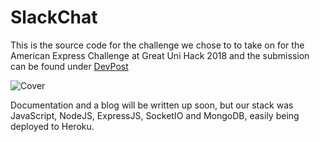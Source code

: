 # SlackChat

This is the source code for the challenge we chose to to take on for the American Express Challenge at Great Uni Hack 2018 and the submission can be found under [DevPost](https://devpost.com/software/slackchat)

![Cover](https://i.imgur.com/IvsfasL.jpg)

Documentation and a blog will be written up soon, but our stack was JavaScript, NodeJS, ExpressJS, SocketIO and MongoDB, easily being deployed to Heroku.
